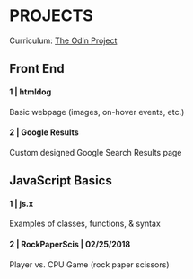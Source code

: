 # PROJECTS
Curriculum: [The Odin Project](https://www.theodinproject.com/dashboard)

## Front End
#### <strong>1 | htmldog</strong>
Basic webpage (images, on-hover events, etc.)

#### <strong>2 | Google Results </strong>
Custom designed Google Search Results page

## JavaScript Basics

#### <strong>1 | js.x</strong>
Examples of classes, functions, & syntax


#### <strong>2 | RockPaperScis | 02/25/2018</strong> 
Player vs. CPU Game (rock paper scissors)

